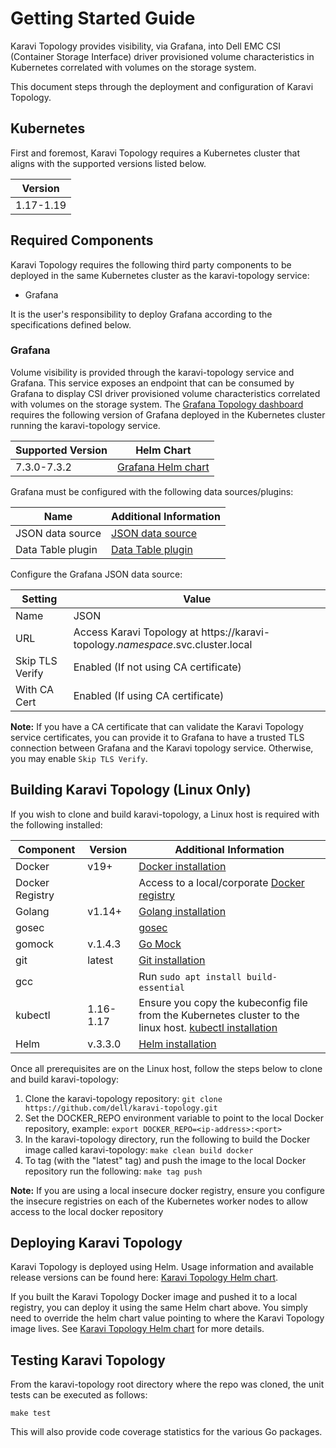 <!--
Copyright (c) 2020 Dell Inc., or its subsidiaries. All Rights Reserved.

Licensed under the Apache License, Version 2.0 (the "License");
you may not use this file except in compliance with the License.
You may obtain a copy of the License at

    http://www.apache.org/licenses/LICENSE-2.0
-->

# Getting Started Guide

Karavi Topology provides visibility, via Grafana, into Dell EMC CSI (Container Storage Interface) driver provisioned volume characteristics in Kubernetes correlated with volumes on the storage system. 

This document steps through the deployment and configuration of Karavi Topology.

## Kubernetes

First and foremost, Karavi Topology requires a Kubernetes cluster that aligns with the supported versions listed below.

| Version   |
| --------- |
| 1.17-1.19 |

## Required Components

Karavi Topology requires the following third party components to be deployed in the same Kubernetes cluster as the karavi-topology service:

* Grafana

It is the user's responsibility to deploy Grafana according to the specifications defined below.

### Grafana

Volume visibility is provided through the karavi-topology service and Grafana.  This service exposes an endpoint that can be consumed by Grafana to display CSI driver provisioned volume characteristics correlated with volumes on the storage system.  The [Grafana Topology dashboard](../grafana/dashboards) requires the following version of Grafana deployed in the Kubernetes cluster running the karavi-topology service.

| Supported Version | Helm Chart                                                |
| ----------------- | --------------------------------------------------------- |
| 7.3.0-7.3.2       | [Grafana Helm chart](https://github.com/grafana/helm-charts/tree/main/charts/grafana) |

Grafana must be configured with the following data sources/plugins:

| Name                   | Additional Information                                                     |
| ---------------------- | -------------------------------------------------------------------------- |
| JSON data source       | [JSON data source](https://grafana.com/grafana/plugins/simpod-json-datasource)                 |
| Data Table plugin      | [Data Table plugin](https://grafana.com/grafana/plugins/briangann-datatable-panel/installation) |

Configure the Grafana JSON data source:

| Setting             | Value                             |
| ------------------- | --------------------------------- |
| Name                | JSON |
| URL                 | Access Karavi Topology at https://karavi-topology.*namespace*.svc.cluster.local |
| Skip TLS Verify     | Enabled (If not using CA certificate) |
| With CA Cert        | Enabled (If using CA certificate) |

__Note:__ If you have a CA certificate that can validate the Karavi Topology service certificates, you can provide it to Grafana to have a trusted TLS connection between Grafana and the Karavi topology service. Otherwise, you may enable `Skip TLS Verify`.

## Building Karavi Topology (Linux Only)

If you wish to clone and build karavi-topology, a Linux host is required with the following installed:

| Component       | Version   | Additional Information                                                                                                                     |
| --------------- | --------- | ------------------------------------------------------------------------------------------------------------------------------------------ |
| Docker          | v19+      | [Docker installation](https://docs.docker.com/engine/install/)                                                                                                    |
| Docker Registry |           | Access to a local/corporate [Docker registry](https://docs.docker.com/registry/)                                                           |
| Golang          | v1.14+    | [Golang installation](https://github.com/travis-ci/gimme)                                                                                                         |
| gosec           |           | [gosec](https://github.com/securego/gosec)                                                                                                          |
| gomock          | v.1.4.3   | [Go Mock](https://github.com/golang/mock)                                                                                                             |
| git             | latest    | [Git installation](https://git-scm.com/book/en/v2/Getting-Started-Installing-Git)                                                                              |
| gcc             |           | Run ```sudo apt install build-essential```                                                                                                 |
| kubectl         | 1.16-1.17 | Ensure you copy the kubeconfig file from the Kubernetes cluster to the linux host. [kubectl installation](https://kubernetes.io/docs/tasks/tools/install-kubectl/) |
| Helm            | v.3.3.0   | [Helm installation](https://helm.sh/docs/intro/install/)                                                                                                        |

Once all prerequisites are on the Linux host, follow the steps below to clone and build karavi-topology:

1. Clone the karavi-topology repository: `git clone https://github.com/dell/karavi-topology.git`
1. Set the DOCKER_REPO environment variable to point to the local Docker repository, example: `export DOCKER_REPO=<ip-address>:<port>`
1. In the karavi-topology directory, run the following to build the Docker image called karavi-topology: `make clean build docker`
1. To tag (with the "latest" tag) and push the image to the local Docker repository run the following: `make tag push`

__Note:__ If you are using a local insecure docker registry, ensure you configure the insecure registries on each of the Kubernetes worker nodes to allow access to the local docker repository

## Deploying Karavi Topology

Karavi Topology is deployed using Helm.  Usage information and available release versions can be found here: [Karavi Topology Helm chart](https://github.com/dell/helm-charts/tree/main/charts/karavi-topology).

If you built the Karavi Topology Docker image and pushed it to a local registry, you can deploy it using the same Helm chart above.  You simply need to override the helm chart value pointing to where the Karavi Topology image lives.  See [Karavi Topology Helm chart](https://github.com/dell/helm-charts/tree/main/charts/karavi-topology) for more details.

## Testing Karavi Topology

From the karavi-topology root directory where the repo was cloned, the unit tests can be executed as follows:

```console
make test
```

This will also provide code coverage statistics for the various Go packages.
